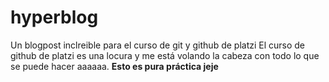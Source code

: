 # hyperblog
Un blogpost inclreible para el curso de git y github de platzi
 El curso de github de platzi es una locura y me está volando la cabeza con todo lo que se puede hacer aaaaaa. 
 **Esto es pura práctica jeje**